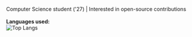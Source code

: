 Computer Science student ('27) | Interested in open-source contributions
<br><br>
<b>Languages used:</b>
<br>![Top Langs](https://github-readme-stats.vercel.app/api/top-langs/?username=anuraghazra&layout=compact&theme=transparent)
